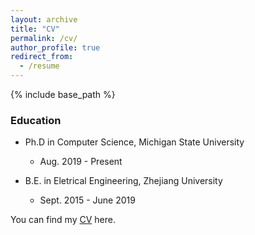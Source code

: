 ```yaml
---
layout: archive
title: "CV"
permalink: /cv/
author_profile: true
redirect_from:
  - /resume
---
```


{% include base_path %}

### Education
* Ph.D in Computer Science, Michigan State University
  * Aug. 2019 - Present

* B.E. in Eletrical Engineering, Zhejiang University
  * Sept. 2015 - June 2019  

<!--
Publication
======
To be add...

Experience
======
* Oct 2018 - Apr 2019: Data Engineer Intern
  * Hangzhou Xiaoyu Inc. 
  * Developing microblog and user recommender systems
*  Jul 2018 - Sep 2018: Research Intern
    * University of Western Australia 
    * Supervised by Dr. Wei Liu
* Feb 2018 - Jul 2018: Research Assistant  
    * DCD Lab, Zhejiang University
    * Supervised by Dr. Donghui Wang 

Honors & Awards
=====
* Provincial Government Scholarship (top 5%), 2018
* Second-Class Scholarship for Outstanding Merits (top 11%), 2016 & 2017 & 2018
* Top Ten Outstanding Students of Lantian Academy, Zhejiang University, 2017
-->

You can find my [CV](https://chandlerbang.github.io/files/CV_Wei%20Jin_MSU.pdf) here. 


<!--
Education
======
* B.S. in GitHub, GitHub University, 2012
* M.S. in Jekyll, GitHub University, 2014
* Ph.D in Version Control Theory, GitHub University, 2018 (expected)

Work experience
======
* Summer 2015: Research Assistant
  * Github University
  * Duties included: Tagging issues
  * Supervisor: Professor Git

* Fall 2015: Research Assistant
  * Github University
  * Duties included: Merging pull requests
  * Supervisor: Professor Hub
  
Skills
======
* Skill 1
* Skill 2
  * Sub-skill 2.1
  * Sub-skill 2.2
  * Sub-skill 2.3
* Skill 3

Publications
======
  <ul>{% for post in site.publications %}
    {% include archive-single-cv.html %}
  {% endfor %}</ul>
  
Talks
======
  <ul>{% for post in site.talks %}
    {% include archive-single-talk-cv.html %}
  {% endfor %}</ul>
  
Teaching
======
  <ul>{% for post in site.teaching %}
    {% include archive-single-cv.html %}
  {% endfor %}</ul>
  
Service and leadership
======
* Currently signed in to 43 different slack teams
-->

